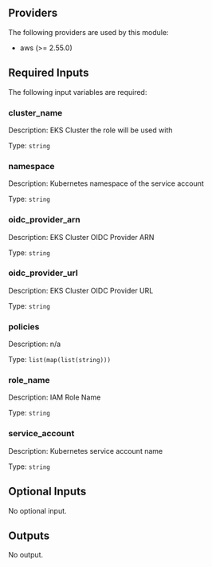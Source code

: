 ## Providers

The following providers are used by this module:

- aws (>= 2.55.0)

## Required Inputs

The following input variables are required:

### cluster\_name

Description: EKS Cluster the role will be used with

Type: `string`

### namespace

Description: Kubernetes namespace of the service account

Type: `string`

### oidc\_provider\_arn

Description: EKS Cluster OIDC Provider ARN

Type: `string`

### oidc\_provider\_url

Description: EKS Cluster OIDC Provider URL

Type: `string`

### policies

Description: n/a

Type: `list(map(list(string)))`

### role\_name

Description: IAM Role Name

Type: `string`

### service\_account

Description: Kubernetes service account name

Type: `string`

## Optional Inputs

No optional input.

## Outputs

No output.
